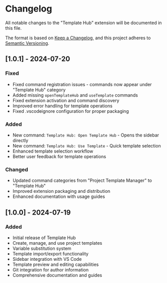 # Changelog

All notable changes to the "Template Hub" extension will be documented in this file.

The format is based on [Keep a Changelog](https://keepachangelog.com/en/1.0.0/),
and this project adheres to [Semantic Versioning](https://semver.org/spec/v2.0.0.html).

## [1.0.1] - 2024-07-20

### Fixed
- Fixed command registration issues - commands now appear under "Template Hub" category
- Added missing `openTemplateHub` and `useTemplate` commands
- Fixed extension activation and command discovery
- Improved error handling for template operations
- Fixed .vscodeignore configuration for proper packaging

### Added
- New command: `Template Hub: Open Template Hub` - Opens the sidebar directly
- New command: `Template Hub: Use Template` - Quick template selection
- Enhanced template selection workflow
- Better user feedback for template operations

### Changed
- Updated command categories from "Project Template Manager" to "Template Hub"
- Improved extension packaging and distribution
- Enhanced documentation with usage guides

## [1.0.0] - 2024-07-19

### Added
- Initial release of Template Hub
- Create, manage, and use project templates
- Variable substitution system
- Template import/export functionality
- Sidebar integration with VS Code
- Template preview and editing capabilities
- Git integration for author information
- Comprehensive documentation and guides 
